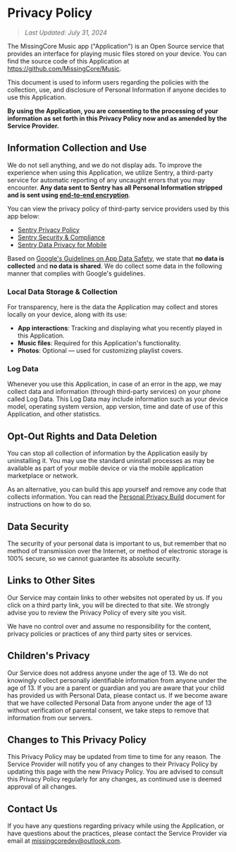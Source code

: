 # Privacy Policy

> _Last Updated: July 31, 2024_

The MissingCore Music app ("Application") is an Open Source service that provides an interface for playing music files stored on your device. You can find the source code of this Application at https://github.com/MissingCore/Music.

This document is used to inform users regarding the policies with the collection, use, and disclosure of Personal Information if anyone decides to use this Application.

**By using the Application, you are consenting to the processing of your information as set forth in this Privacy Policy now and as amended by the Service Provider.**

## Information Collection and Use

We do not sell anything, and we do not display ads. To improve the experience when using this Application, we utilize Sentry, a third-party service for automatic reporting of any uncaught errors that you may encounter. **Any data sent to Sentry has all Personal Information stripped and is sent using [end-to-end encryption](https://sentry.io/security/#data-flow)**.

You can view the privacy policy of third-party service providers used by this app below:

- [Sentry Privacy Policy](https://sentry.io/privacy/)
- [Sentry Security & Compliance](https://sentry.io/security/)
- [Sentry Data Privacy for Mobile](https://docs.sentry.io/security-legal-pii/security/mobile-privacy/)

Based on [Google's Guidelines on App Data Safety](https://support.google.com/googleplay/answer/11416267?hl=en&co=GENIE.Platform%3DAndroid), we state that **no data is collected** and **no data is shared**. We do collect some data in the following manner that complies with Google's guidelines.

### Local Data Storage & Collection

For transparency, here is the data the Application may collect and stores locally on your device, along with its use:

- **App interactions**: Tracking and displaying what you recently played in this Application.
- **Music files**: Required for this Application's functionality.
- **Photos**: Optional — used for customizing playlist covers.

### Log Data

Whenever you use this Application, in case of an error in the app, we may collect data and information (through third-party services) on your phone called Log Data. This Log Data may include information such as your device model, operating system version, app version, time and date of use of this Application, and other statistics.

## Opt-Out Rights and Data Deletion

You can stop all collection of information by the Application easily by uninstalling it. You may use the standard uninstall processes as may be available as part of your mobile device or via the mobile application marketplace or network.

As an alternative, you can build this app yourself and remove any code that collects information. You can read the [Personal Privacy Build](https://github.com/MissingCore/Music/blob/main/docs/personal-privacy-build.md) document for instructions on how to do so.

## Data Security

The security of your personal data is important to us, but remember that no method of transmission over the Internet, or method of electronic storage is 100% secure, so we cannot guarantee its absolute security.

## Links to Other Sites

Our Service may contain links to other websites not operated by us. If you click on a third party link, you will be directed to that site. We strongly advise you to review the Privacy Policy of every site you visit.

We have no control over and assume no responsibility for the content, privacy policies or practices of any third party sites or services.

## Children's Privacy

Our Service does not address anyone under the age of 13. We do not knowingly collect personally identifiable information from anyone under the age of 13. If you are a parent or guardian and you are aware that your child has provided us with Personal Data, please contact us. If we become aware that we have collected Personal Data from anyone under the age of 13 without verification of parental consent, we take steps to remove that information from our servers.

## Changes to This Privacy Policy

This Privacy Policy may be updated from time to time for any reason. The Service Provider will notify you of any changes to their Privacy Policy by updating this page with the new Privacy Policy. You are advised to consult this Privacy Policy regularly for any changes, as continued use is deemed approval of all changes.

## Contact Us

If you have any questions regarding privacy while using the Application, or have questions about the practices, please contact the Service Provider via email at missingcoredev@outlook.com.
